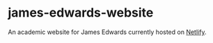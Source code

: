 # james-edwards-website
An academic website for James Edwards currently hosted on [Netlify](https://james-edwards.netlify.com/).
